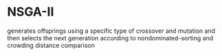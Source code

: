 # NSGA-II
generates offsprings using a specific type of crossover and mutation and then selects the next generation according to nondominated-sorting and crowding distance comparison
